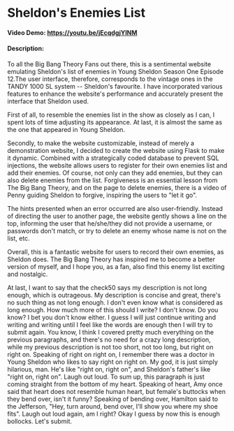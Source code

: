 # Sheldon's Enemies List
#### Video Demo:  https://youtu.be/jEcqdgjYINM

#### Description:

To all the Big Bang Theory Fans out there, this is a sentimental website emulating Sheldon's list
of enemies in Young Sheldon Season One Episode 12.The user interface, therefore, corresponds to
the vintage ones in the TANDY 1000 SL system -- Sheldon's favourite. I have incorporated various
features to enhance the website's performance and accurately present the interface that Sheldon
used.

First of all, to resemble the enemies list in the show as closely as I can, I spent lots of time
adjusting its appearance. At last, it is almost the same as the one that appeared in Young
Sheldon.

Secondly, to make the website customizable, instead of merely a demonstration website, I decided
to create the website using Flask to make it dynamic. Combined with a strategically coded database
to prevent SQL injections, the website allows users to register for their own enemies list and add
their enemies. Of course, not only can they add enemies, but they can also delete enemies from the
list. Forgiveness is an essential lesson from The Big Bang Theory, and on the page to delete
enemies, there is a video of Penny guiding Sheldon to forgive, inspiring the users to "let it go".

The hints presented when an error occurred are also user-friendly. Instead of directing the user to
another page, the website gently shows a line on the top, informing the user that he/she/they did
not provide a username, or passwords don't match, or try to delete an enemy whose name is not on the
list, etc.

Overall, this is a fantastic website for users to record their own enemies, as Sheldon does. The Big
Bang Theory has inspired me to become a better version of myself, and I hope you, as a fan, also find
this enemy list exciting and nostalgic.

At last, I want to say that the check50 says my description is not long enough, which is outrageous.
My description is concise and great, there's no such thing as not long enough. I don't even know
what is considered as long enough. How much more of this should I write? I don't know. Do you know?
I bet you don't know either. I guess I will just continue writing and writing and writing until I feel
like the words are enough then I will try to submit again. You know, I think I covered pretty much
everything on the previous paragraphs, and there's no need for a crazy long description, while
my previous description is not too short, not too long, but right on right on. Speaking of right on
right on, I remember there was a doctor in Young Sheldon who likes to say right on right on. My god,
it is just simply hilarious, man. He's like "right on, right on", and Sheldon's father's like "right
on, right on". Laugh out loud. To sum up, this paragraph is just coming straight from the bottom
of my heart. Speaking of heart, Amy once said that heart does not resemble human heart, but female's
buttocks when they bend over, isn't it funny? Speaking of bending over, Hamilton said to the Jefferson,
"Hey, turn around, bend over, I'll show you where my shoe fits". Laugh out loud again, am I right? Okay
I guess by now this is enough bollocks. Let's submit.